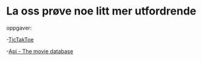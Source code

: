 # La oss prøve noe litt mer utfordrende

oppgaver:

-[TicTakToe](https://jsfiddle.net/Sion17/xs8tcg4L/18/)

-[Api - The movie database](https://jsfiddle.net/msv92/zkdcL61u/18/)
